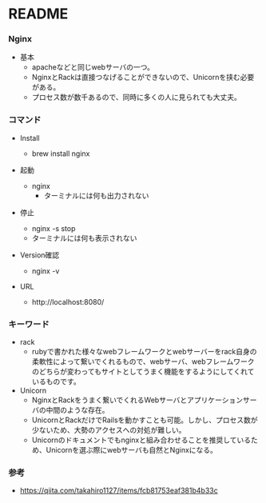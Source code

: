 # README
### Nginx
- 基本
  - apacheなどと同じwebサーバの一つ。
  - NginxとRackは直接つなげることができないので、Unicornを挟む必要がある。
  - プロセス数が数千あるので、同時に多くの人に見られても大丈夫。

### コマンド
- Install
  - brew install nginx
- 起動
  - nginx
    - ターミナルには何も出力されない
- 停止
  - nginx -s stop
  - ターミナルには何も表示されない
- Version確認
  - nginx -v

- URL
  - http://localhost:8080/

### キーワード
- rack
  - rubyで書かれた様々なwebフレームワークとwebサーバーをrack自身の柔軟性によって繋いでくれるもので、webサーバ、webフレームワークのどちらが変わってもサイトとしてうまく機能をするようにしてくれているものです。
- Unicorn
  - NginxとRackをうまく繋いでくれるWebサーバとアプリケーションサーバの中間のような存在。
  - UnicornとRackだけでRailsを動かすことも可能。しかし、プロセス数が少ないため、大勢のアクセスへの対処が難しい。
  - Unicornのドキュメントでもnginxと組み合わせることを推奨しているため、Unicornを選ぶ際にwebサーバも自然とNginxになる。

### 参考
- https://qiita.com/takahiro1127/items/fcb81753eaf381b4b33c